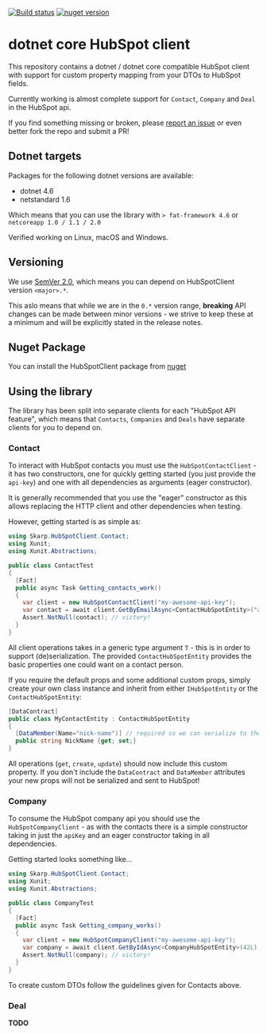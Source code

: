 [![Build status](https://ci.appveyor.com/api/projects/status/kwl0jx7cfmeel1jh?svg=true)](https://ci.appveyor.com/project/nover/dotnetcore-hubspot-client-qxwcp)
[![nuget version][nuget-image]][nuget-url]

# dotnet core HubSpot client

This repository contains a dotnet / dotnet core compatible HubSpot client with support for custom property mapping from your DTOs to HubSpot fields.

Currently working is almost complete support for `Contact`, `Company` and `Deal` in the HubSpot api.

If you find something missing or broken, please [report an issue][github-issue] or even better fork the repo and submit a PR!

## Dotnet targets

Packages for the following dotnet versions are available:

- dotnet 4.6
- netstandard 1.6

Which means that you can use the library with `> fat-framework 4.6` or `netcoreapp 1.0 / 1.1 / 2.0`

Verified working on Linux, macOS and Windows.

## Versioning

We use [SemVer 2.0](http://semver.org/), which means you can depend on HubSpotClient version `<major>.*`.

This aslo means that while we are in the `0.*` version range, **breaking** API changes can be made between minor versions - we strive to keep these at a minimum and will be explicitly stated in the release notes.

## Nuget Package

You can install the HubSpotClient package from [nuget](https://www.nuget.org/packages/HubSpotClient)

## Using the library

The library has been split into separate clients for each "HubSpot API feature", which means that `Contacts`, `Companies` and `Deals` have separate clients for you to depend on.

### Contact

To interact with HubSpot contacts you must use the `HubSpotContactClient` - it has two constructors, one for quickly getting started (you just provide the `api-key`) and one with all dependencies as arguments (eager constructor).

It is generally recommended that you use the "eager" constructor as this allows replacing the HTTP client and other dependencies when testing.

However, getting started is as simple as:

```csharp
using Skarp.HubSpotClient.Contact;
using Xunit;
using Xunit.Abstractions;

public class ContactTest
{
  [Fact]
  public async Task Getting_contacts_work()
  {
    var client = new HubSpotContactClient("my-awesome-api-key");
    var contact = await client.GetByEmailAsync<ContactHubSpotEntity>("adrian@hubspot.com");
    Assert.NotNull(contact); // victory!
  }
}
```

All client operations takes in a generic type argument `T` - this is in order to support (de)serialization. The provided `ContactHubSpotEntity` provides the basic properties one could want on a contact person.

If you require the default props and some additional custom props, simply create your own class instance and inherit from either `IHubSpotEntity` or the `ContactHubSpotEntity`:

```csharp
[DataContract]
public class MyContactEntity : ContactHubSpotEntity
{
  [DataMember(Name="nick-name")] // required so we can serialize to the hubspot property name defined in your account!
  public string NickName {get; set;}
}
```

All operations (`get`, `create`, `update`) should now include this custom property.
If you don't include the `DataContract` and `DataMember` attributes your new props will not be serialized and sent to HubSpot!

### Company

To consume the HubSpot company api you should use the `HubSpotCompanyClient` - as with the contacts there is a simple constructor taking in just the `apiKey` and an eager constructor taking in all dependencies.

Getting started looks something like...

```csharp
using Skarp.HubSpotClient.Contact;
using Xunit;
using Xunit.Abstractions;

public class CompanyTest
{
  [Fact]
  public async Task Getting_company_works()
  {
    var client = new HubSpotCompanyClient("my-awesome-api-key");
    var company = await client.GetByIdAsync<CompanyHubSpotEntity>(42L);
    Assert.NotNull(company); // victory!
  }
}
```

To create custom DTOs follow the guidelines given for Contacts above.

### Deal

**TODO**


[nuget-image]: https://img.shields.io/nuget/v/HubSpotClient.svg
[nuget-url]: https://www.nuget.org/packages/HubSpotClient
[github-issue]: https://github.com/skarpdev/dotnetcore-hubspot-client/issues/new
